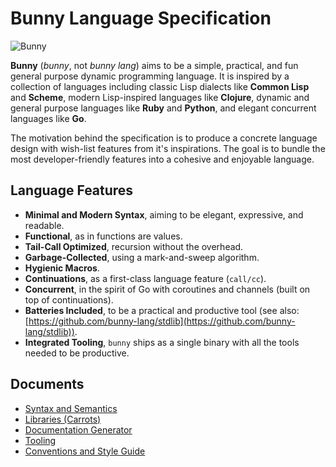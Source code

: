 # Bunny Language Specification

![Bunny][logo-image] 

**Bunny** (_bunny_, not _bunny lang_) aims to be a simple, practical, and fun general purpose dynamic programming language. It is inspired by a collection of languages including classic Lisp dialects like **Common Lisp** and **Scheme**, modern Lisp-inspired languages like **Clojure**, dynamic and general purpose languages like **Ruby** and **Python**, and elegant concurrent languages like **Go**.

The motivation behind the specification is to produce a concrete language design with wish-list features from it's inspirations. The goal is to bundle the most developer-friendly features into a cohesive and enjoyable language.

## Language Features

- **Minimal and Modern Syntax**, aiming to be elegant, expressive, and readable.
- **Functional**, as in functions are values.
- **Tail-Call Optimized**, recursion without the overhead.
- **Garbage-Collected**, using a mark-and-sweep algorithm.
- **Hygienic Macros**.
- **Continuations**, as a first-class language feature (`call/cc`).
- **Concurrent**, in the spirit of Go with coroutines and channels (built on top of continuations).
- **Batteries Included**, to be a practical and productive tool (see also: [https://github.com/bunny-lang/stdlib](https://github.com/bunny-lang/stdlib)).
- **Integrated Tooling**, `bunny` ships as a single binary with all the tools needed to be productive.

## Documents

- [Syntax and Semantics](./syntax-and-semantics.md)
- [Libraries (Carrots)](./libraries.md)
- [Documentation Generator](./documentation-generator.md)
- [Tooling](./tooling.md)
- [Conventions and Style Guide](./conventions-and-style-guide.md)

[logo-image]: https://camo.githubusercontent.com/f37c0d5d51478a1c4e9985f5773902a9fe2c18de/68747470733a2f2f692e70696e696d672e636f6d2f343734782f66302f31372f37362f66303137373666333334376164646535363465303266373136636234376262392d2d6d7974686963616c2d6372656174757265732d706978656c2d6172742e6a7067
